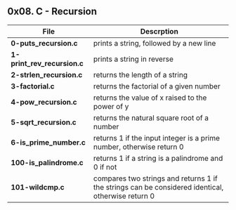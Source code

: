 ## 0x08. C - Recursion ##

File | Descrption
----------- | -----------
**0-puts_recursion.c** | prints a string, followed by a new line
**1-print_rev_recursion.c** | prints a string in reverse
**2-strlen_recursion.c** | returns the length of a string
**3-factorial.c** | returns the factorial of a given number
**4-pow_recursion.c** | returns the value of x raised to the power of y
**5-sqrt_recursion.c** | returns the natural square root of a number
**6-is_prime_number.c** | returns 1 if the input integer is a prime number, otherwise return 0
**100-is_palindrome.c** | returns 1 if a string is a palindrome and 0 if not
**101-wildcmp.c** | compares two strings and returns 1 if the strings can be considered identical, otherwise return 0
